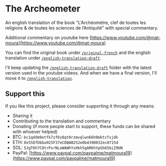 # The Archeometer

An english translation of the book "L’Archéomètre, clef de toutes les religions & de toutes les sciences de l’Antiquité" with special commentary. 

Additional commentary on youtube here [https://www.youtube.com/@mat-moura](https://www.youtube.com/@mat-moura)

You can find the original book under [`/original-french`](https://github.com/mdnm/the-archeometer/blob/main/original-french/L'Arch%C3%A9om%C3%A8tre%20-%20Clef%20de%20toutes%20les%20religions%20et%20de%20toutes%20--%20D'Alveydre%20Saint-Yves.pdf) and the english translation under [`/english-translation-draft`](https://github.com/mdnm/the-archeometer/tree/main/english-translation-draft).

I'll keep updating the [`/english-translation-draft`](https://github.com/mdnm/the-archeometer/tree/main/english-translation-draft) folder with the latest version used in the youtube videos. And when we have a final version, I'll move it to [`/english-translation`](https://github.com/mdnm/the-archeometer/tree/main/english-translation).

## Support this

If you like this project, please consider supporting it through any means:
- Sharing it
- Contributing to the translation and commentary
- Donating (if more people start to support, these funds can be shared with whoever helped)
 - BTC: `bc1qddm9etfk7zf6z8qt0rzmvqlwn66h9mktcfxjdk`
 - ETH: `0x55DfDbba925F37eCDBAB252e0b4390032ec0715d`
 - SOL: `5JgT6h7C8trPxrNLoWAWhYsHkh5gARKhYpGh65biZ9UN`
 - PayPal: [https://www.paypal.com/paypalme/matmoura19](https://www.paypal.com/paypalme/matmoura19)
